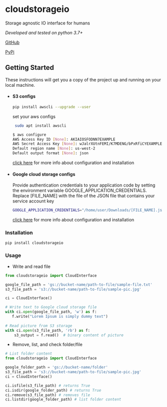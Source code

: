 # cloudstorageio
Storage agnostic IO interface for humans

_Developed and tested on python 3.7+_

[GitHub](https://github.com/VahagnGhaz/cloudstorageio)

[PyPi](https://pypi.org/project/cloudstorageio)

## Getting Started
These instructions will get you a copy of the project up and running on your local machine.

* #### S3 configs  
    ```bash 
    pip install awscli --upgrade --user 
    ```
    set your aws configs 
    ```bash
     sudo apt install awscli
    ```
    
    ```bash
    $ aws configure
    AWS Access Key ID [None]: AKIAIOSFODNN7EXAMPLE
    AWS Secret Access Key [None]: wJalrXUtnFEMI/K7MDENG/bPxRfiCYEXAMPLEKEY
    Default region name [None]: us-west-2
    Default output format [None]: json
     ``` 
   [click here](https://boto3.amazonaws.com/v1/documentation/api/latest/guide/quickstart.html#installation) for more info about configuration and installation 

* #### Google cloud storage configs 
   Provide authentication credentials to your application code by setting the environment variable GOOGLE_APPLICATION_CREDENTIALS.
   Replace [FILE_NAME] with the file of the JSON file that contains your service account key
  
    ```bash 
   GOOGLE_APPLICATION_CREDENTIALS="/home/user/Downloads/[FILE_NAME].json" 
    ```
      
   [click here](https://cloud.google.com/storage/docs/reference/libraries) for more info about configuration and installation

### Installation
```
pip install cloudstorageio
```
 
### Usage 

* Write and read file 
```python
from cloudstorageio import CloudInterface

google_file_path = 'gs://bucket-name/path-to-file/sample-file.txt'
s3_file_path = 's3://bucket-name/path-to-file/sample-pic.jpg'

ci = CloudInterface()

# Write text to Google cloud storage file 
with ci.open(google_file_path, 'w') as f:
   f.write("Lorem Ipsum is simply dummy text")
   
# Read picture from S3 storage 
with ci.open(s3_file_path, 'rb') as f:
    s3_output = f.read()  # binary content of picture 
```

* Remove, list, and check folder/file  
```python
# List folder content
from cloudstorageio import CloudInterface

google_folder_path = 'gs://bucket-name/folder'
s3_file_path = 's3://bucket-name/path-to-file/sample-pic.jpg'
ci = CloudInterface()

ci.isfile(s3_file_path) # returns True 
ci.isdir(google_folder_path) # returns True
ci.remove(s3_file_path) # removes file 
ci.listdir(google_folder_path) # list folder content 

```
